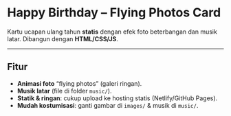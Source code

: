 # Happy Birthday – Flying Photos Card

Kartu ucapan ulang tahun **statis** dengan efek foto beterbangan dan musik latar. Dibangun dengan **HTML/CSS/JS**.

---

## Fitur
- **Animasi foto** “flying photos” (galeri ringan).
- **Musik latar** (file di folder `music/`).
- **Statik & ringan**: cukup upload ke hosting statis (Netlify/GitHub Pages).
- **Mudah kostumisasi**: ganti gambar di `images/` & musik di `music/`.
